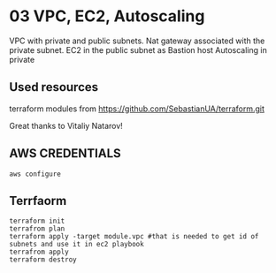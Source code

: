 # 03 VPC, EC2, Autoscaling

VPC with private and public subnets.
Nat gateway associated with the private subnet.
EC2 in the public subnet as Bastion host
Autoscaling in private

## Used resources

terraform modules from https://github.com/SebastianUA/terraform.git

Great thanks to Vitaliy Natarov!

## AWS CREDENTIALS

```
aws configure
```

## Terrfaorm

```
terraform init
terrafrom plan
terraform apply -target module.vpc #that is needed to get id of subnets and use it in ec2 playbook
terrafrom apply
terraform destroy
```